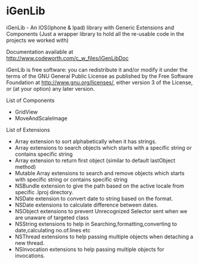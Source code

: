 iGenLib
=======

iGenLib - An IOS(Iphone &amp; Ipad) library with Generic Extensions and Components
(Just a wrapper library to hold all the re-usable code in the projects we worked with)

Documentation available at http://www.codeworth.com/c_w_files/iGenLibDoc

iGenLib is free software: you can redistribute it and/or modify
it under the terms of the GNU General Public License as published by
the Free Software Foundation at http://www.gnu.org/licenses/, either version 3 of the License, or
(at your option) any later version. 

List of Components
- GridView
- MoveAndScaleImage

List of Extensions
- Array extension to sort alphabetically when it has strings.
- Array extensions to search objects which starts with a specific string or contains specific string
- Array extension to return first object (similar to default lastObject method)
- Mutable Array extensions to search and remove objects which starts with specific string or contains specific string
- NSBundle extension to give the path based on the active locale from specific .lproj directory.
- NSDate extension to convert date to string based on the format.
- NSDate extensions to calculate difference between dates.
- NSObject extensions to prevent Unrecognized Selector sent when we are unaware of targeted class
- NSString extensions to help in Searching,formatting,converting to date,calculating no.of.lines etc
- NSThread extensions to help passing multiple objects when detaching a new thread.
- NSInvocation extensions to help passing multiple objects for invocations.
